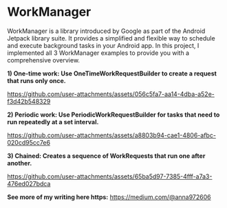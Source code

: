 # WorkManager

WorkManager is a library introduced by Google as part of the Android Jetpack library suite. It provides a simplified and flexible way to schedule and execute background tasks in your Android app.
In this project, I implemented all 3 WorkManager examples to provide you with a comprehensive overview.

**1) One-time work: Use OneTimeWorkRequestBuilder to create a request that runs only once.**
   
https://github.com/user-attachments/assets/056c5fa7-aa14-4dba-a52e-f3d42b548329

**2) Periodic work: Use PeriodicWorkRequestBuilder for tasks that need to run repeatedly at a set interval.**

https://github.com/user-attachments/assets/a8803b94-cae1-4806-afbc-020cd95cc7e6

**3) Chained: Creates a sequence of WorkRequests that run one after another.**


https://github.com/user-attachments/assets/65ba5d97-7385-4fff-a7a3-476ed027bdca

**See more of my writing here https:** https://medium.com/@anna972606

